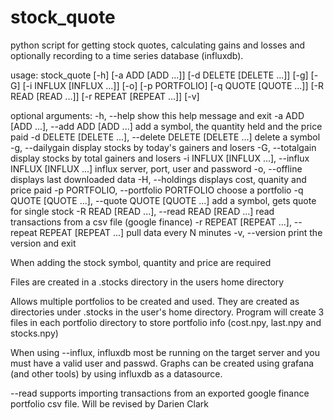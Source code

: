 # stock_quote
python script for getting stock quotes, calculating gains and losses and optionally recording to a time series database (influxdb).

usage: stock_quote [-h] [-a ADD [ADD ...]] [-d DELETE [DELETE ...]] [-g] [-G]
                   [-i INFLUX [INFLUX ...]] [-o] [-p PORTFOLIO]
                   [-q QUOTE [QUOTE ...]] [-R READ [READ ...]]
                   [-r REPEAT [REPEAT ...]] [-v]

optional arguments:
  -h, --help            show this help message and exit
  -a ADD [ADD ...], --add ADD [ADD ...]
                        add a symbol, the quantity held and the price paid
  -d DELETE [DELETE ...], --delete DELETE [DELETE ...]
                        delete a symbol
  -g, --dailygain       display stocks by today's gainers and losers
  -G, --totalgain       display stocks by total gainers and losers
  -i INFLUX [INFLUX ...], --influx INFLUX [INFLUX ...]
                        influx server, port, user and password
  -o, --offline         displays last downloaded data
  -H, --holdings        displays cost, quanity and price paid
  -p PORTFOLIO, --portfolio PORTFOLIO
                        choose a portfolio
  -q QUOTE [QUOTE ...], --quote QUOTE [QUOTE ...]
                        add a symbol, gets quote for single stock
  -R READ [READ ...], --read READ [READ ...]
                        read transactions from a csv file (google finance)
  -r REPEAT [REPEAT ...], --repeat REPEAT [REPEAT ...]
                        pull data every N minutes
  -v, --version         print the version and exit
  
When adding the stock symbol, quantity and price are required

Files are created in a .stocks directory in the users home directory

Allows multiple portfolios to be created and used. They are created as directories under .stocks in the user's home directory. Program will create 3 files in each portfolio directory to store portfolio info (cost.npy, last.npy and stocks.npy)

When using --influx, influxdb most be running on the target server and you must have a valid user and passwd. Graphs can be created using grafana (and other tools) by using influxdb as a datasource.

--read supports importing transactions from an exported google finance portfolio csv file.
Will be revised by Darien Clark